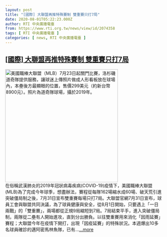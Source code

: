 ```yaml
---
layout: post
title: "[國際] 大聯盟再推特殊賽制 雙重賽只打7局"
date: 2020-08-01T05:22:23.000Z
author: RTI 中央廣播電臺
from: https://www.rti.org.tw/news/view/id/2074358
tags: [ RTI 中央廣播電臺 ]
categories: [ news, RTI 中央廣播電臺 ]
---
```

<!--1596259343000-->
[[國際] 大聯盟再推特殊賽制 雙重賽只打7局](https://www.rti.org.tw/news/view/id/2074358)
------

<div>
<img src="https://static.rti.org.tw/assets/thumbnails/2020/07/15/20200715000040M.jpg" width="360" alt="美國職棒大聯盟（MLB）7月23日起關門比賽，洛杉磯道奇隊提供服務，讓球迷上傳照片做成人形看板放在球場內，本壘後方最顯眼的位置，售價299美元（約新台幣8900元）。照片為道奇隊球場，攝於2019年。" title="美國職棒大聯盟（MLB）7月23日起關門比賽，洛杉磯道奇隊提供服務，讓球迷上傳照片做成人形看板放在球場內，本壘後方最顯眼的位置，售價299美元（約新台幣8900元）。照片為道奇隊球場，攝於2019年。"><br>在俗稱武漢肺炎的2019年冠狀病毒疾病(COVID-19)疫情下，美國職棒大聯盟(MLB)為了完成今年球季，想盡辦法，賽程從每隊162場縮水成60場、破天荒引進突破僵局制之後，7月31日宣布雙重賽每場只打7局。大聯盟官網7月31日宣布，球員工會與聯盟共同決議，為了球員健康與安全，從8月1日開始，只要遇上「一日兩戰」的「雙重賽」，兩場都從正規9局縮短到7局。7局結束平手，進入突破僵局制，兩隊從二壘有人開始進攻，直到分出勝負。以往雙重賽用來消化「因雨延賽」賽程；大聯盟今年在疫情下開打，出現「因疫延賽」的特殊狀況。本週爆出10多名球員確診的邁阿密馬林魚隊，已有...<a target="_blank" href="https://www.rti.org.tw/news/view/id/2074358">...more</a>
</div>

